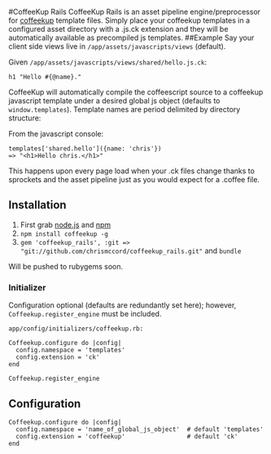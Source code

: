 #CoffeeKup Rails
CoffeeKup Rails is an asset pipeline engine/preprocessor for [coffeekup](http://coffeekup.org/) template files.
Simply place your coffeekup templates in a configured asset directory with a .js.ck extension and they will be automatically available as precompiled js templates.
##Example
Say your client side views live in `/app/assets/javascripts/views` (default).

Given `/app/assets/javascripts/views/shared/hello.js.ck`:

    h1 "Hello #{@name}."

CoffeeKup will automatically compile the coffeescript source to a coffeekup javascript template under a desired 
global js object (defaults to `window.templates`). Template names are period delimited by directory structure:

From the javascript console:

    templates['shared.hello']({name: 'chris'})
    => "<h1>Hello chris.</h1>"

This happens upon every page load when your .ck files change thanks to sprockets and the asset pipeline just as you would expect for a .coffee file.

## Installation
  1. First grab [node.js](http://nodejs.org/#download) and [npm](https://github.com/isaacs/npm)
  2. `npm install coffeekup -g`
  3. `gem 'coffeekup_rails', :git => "git://github.com/chrismccord/coffeekup_rails.git"` and `bundle`

Will be pushed to rubygems soon.

### Initializer
Configuration optional (defaults are redundantly set here); however, `Coffeekup.register_engine` must be included.

    app/config/initializers/coffeekup.rb:
    
    Coffeekup.configure do |config|
      config.namespace = 'templates'
      config.extension = 'ck'
    end

    Coffeekup.register_engine

## Configuration
    Coffeekup.configure do |config|
      config.namespace = 'name_of_global_js_object'  # default 'templates'
      config.extension = 'coffeekup'                 # default 'ck'
    end
